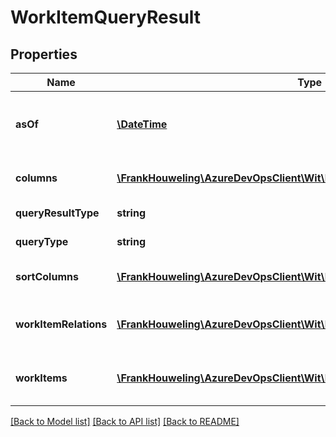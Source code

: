 # WorkItemQueryResult

## Properties
Name | Type | Description | Notes
------------ | ------------- | ------------- | -------------
**asOf** | [**\DateTime**](\DateTime.md) | The date the query was run in the context of. | [optional] 
**columns** | [**\FrankHouweling\AzureDevOpsClient\Wit\Model\WorkItemFieldReference[]**](WorkItemFieldReference.md) | The columns of the query. | [optional] 
**queryResultType** | **string** | The result type | [optional] 
**queryType** | **string** | The type of the query | [optional] 
**sortColumns** | [**\FrankHouweling\AzureDevOpsClient\Wit\Model\WorkItemQuerySortColumn[]**](WorkItemQuerySortColumn.md) | The sort columns of the query. | [optional] 
**workItemRelations** | [**\FrankHouweling\AzureDevOpsClient\Wit\Model\WorkItemLink[]**](WorkItemLink.md) | The work item links returned by the query. | [optional] 
**workItems** | [**\FrankHouweling\AzureDevOpsClient\Wit\Model\WorkItemReference[]**](WorkItemReference.md) | The work items returned by the query. | [optional] 

[[Back to Model list]](../README.md#documentation-for-models) [[Back to API list]](../README.md#documentation-for-api-endpoints) [[Back to README]](../README.md)


